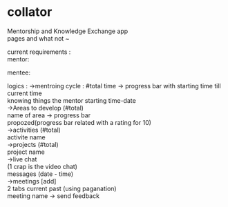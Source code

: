 # collator
Mentorship and Knowledge Exchange app
<br>
pages and what not ~

current requirements :<br>
mentor:

mentee:

logics :
->mentroing cycle : #total time   -> progress bar with starting time till current time<br>
knowing things the mentor starting time-date<br>
->Areas to develop (#total)<br>
name of area -> progress bar<br>
propozed(progress bar related with a rating for 10)<br>
->activities (#total)<br>
activite name<br>
->projects (#total)<br>
project name<br>
->live chat<br>
(1 crap is the video chat)<br>
messages (date - time)<br>
->meetings [add]<br>
2 tabs current past (using paganation)<br>
meeting name -> send feedback<br>
  
